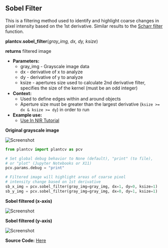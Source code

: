 ## Sobel Filter

This is a filtering method used to identify and highlight coarse changes in pixel intensity based on the 1st derivative.
Similar results to the [Scharr filter](scharr_filter.md) function.

**plantcv.sobel_filter**(*gray_img, dx, dy, ksize*)

**returns** filtered image

- **Parameters:**
    - gray_img - Grayscale image data
    - dx - derivative of x to analyze
    - dy - derivative of y to analyze
    - ksize - apertures size used to calculate 2nd derivative filter, specifies the size of the kernel (must be an odd integer)
- **Context:**
    - Used to define edges within and around objects
    - Aperture size must be greater than the largest derivative (`ksize >= dx & ksize >= dy`) in order to run
- **Example use:**
    - [Use In NIR Tutorial](tutorials/nir_tutorial.md)

**Original grayscale image**

![Screenshot](img/documentation_images/sobel_filter/original_image.jpg)

```python
from plantcv import plantcv as pcv

# Set global debug behavior to None (default), "print" (to file),
# or "plot" (Jupyter Notebooks or X11)
pcv.params.debug = "print"

# Filtered image will highlight areas of coarse pixel 
# intensity change based on 1st derivative
sb_x_img = pcv.sobel_filter(gray_img=gray_img, dx=1, dy=0, ksize=1)
sb_y_img = pcv.sobel_filter(gray_img=gray_img, dx=0, dy=1, ksize=1)

```

**Sobel filtered (x-axis)**

![Screenshot](img/documentation_images/sobel_filter/sobel-x.jpg)

**Sobel filtered (y-axis)**

![Screenshot](img/documentation_images/sobel_filter/sobel-y.jpg)

**Source Code:** [Here](https://github.com/danforthcenter/plantcv/blob/main/plantcv/plantcv/sobel_filter.py)
